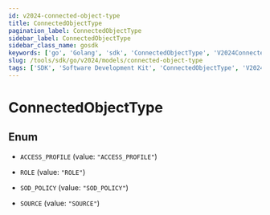 ```yaml
---
id: v2024-connected-object-type
title: ConnectedObjectType
pagination_label: ConnectedObjectType
sidebar_label: ConnectedObjectType
sidebar_class_name: gosdk
keywords: ['go', 'Golang', 'sdk', 'ConnectedObjectType', 'V2024ConnectedObjectType'] 
slug: /tools/sdk/go/v2024/models/connected-object-type
tags: ['SDK', 'Software Development Kit', 'ConnectedObjectType', 'V2024ConnectedObjectType']
---
```


# ConnectedObjectType

## Enum


* `ACCESS_PROFILE` (value: `"ACCESS_PROFILE"`)

* `ROLE` (value: `"ROLE"`)

* `SOD_POLICY` (value: `"SOD_POLICY"`)

* `SOURCE` (value: `"SOURCE"`)


